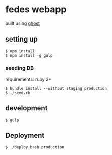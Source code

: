 # fedes webapp

built using [ghost](https://ghost.org)

## setting up

```
$ npm install
$ npm install -g gulp
```

### seeding DB

requirements: ruby 2+

```
$ bundle install --without staging production
$ ./seed.rb
```

## development

```
$ gulp
```

## Deployment

```
$ ./deploy.bash production
```
